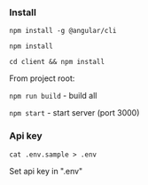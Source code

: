 ### Install

`npm install -g @angular/cli`

`npm install`

`cd client && npm install`

From project root:

`npm run build` - build all

`npm start` - start server (port  3000)


### Api key

`cat .env.sample > .env`

Set api key in ".env"